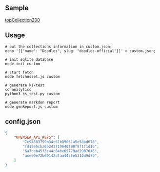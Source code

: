 
## Sample 
[topCollection200](reports/topCollection200.md)

## Usage

``` shell
# put the collections information in custom.json;
echo '[{"name": "Doodles", slug: "doodles-official"}]' > custom.json;

# init sqlite database
node init custom

# start fetch 
node fetchAsset.js custom

# generate ks-test
cd analytics
python3 ks_test.py custom

# generate markdon report
node genReport.js custom
```

## config.json
``` json
{
    "OPENSEA_API_KEYS": [
        "7c94683799a34c61b89051a5e58ad676",
        "fd19e5cba6e243719640f90f9f1f1d1e",
        "6a7ceb45f3c44c84be65779ad2907046",
        "acee0e72b69142dfaa445fe5310d9d70",
    ]
}
```